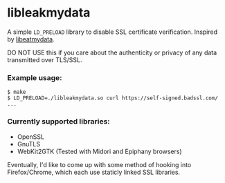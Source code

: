 # libleakmydata

A simple `LD_PRELOAD` library to disable SSL certificate verification. Inspired
by [libeatmydata](https://www.flamingspork.com/projects/libeatmydata/).

DO NOT USE this if you care about the authenticity or privacy of any data
transmitted over TLS/SSL.

### Example usage:

```
$ make
$ LD_PRELOAD=./libleakmydata.so curl https://self-signed.badssl.com/
...
```

### Currently supported libraries:

- OpenSSL
- GnuTLS
- WebKit2GTK (Tested with Midori and Epiphany browsers)

Eventually, I'd like to come up with some method of hooking into Firefox/Chrome,
which each use staticly linked SSL libraries.

